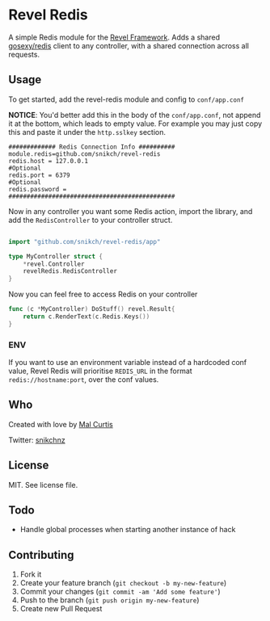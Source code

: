 
# Revel Redis
A simple Redis module for the [Revel Framework](http://revel.github.io/). Adds a shared [gosexy/redis](https://github.com/gosexy/redis) client to any controller, with a shared connection across all requests.

## Usage

To get started, add the revel-redis module and config to `conf/app.conf`

**NOTICE**:
You'd better add this in the body of the `conf/app.conf`, 
not append it at the bottom, which leads to empty value. For example you
may just copy this and paste it under the `http.sslkey` section.

```
############# Redis Connection Info ##########
module.redis=github.com/snikch/revel-redis
redis.host = 127.0.0.1
#Optional
redis.port = 6379
#Optional
redis.password =
##############################################
```

Now in any controller you want some Redis action, import the library, and add the `RedisController` to your controller struct.

```go

import "github.com/snikch/revel-redis/app"

type MyController struct {
	*revel.Controller
	revelRedis.RedisController
}
```

Now you can feel free to access Redis on your controller

```go
func (c *MyController) DoStuff() revel.Result{
	return c.RenderText(c.Redis.Keys())
}
```

### ENV
If you want to use an environment variable instead of a hardcoded conf value, Revel Redis will prioritise `REDIS_URL` in the format `redis://hostname:port`, over the conf values.

## Who

Created with love by [Mal Curtis](http://github.com/snikch)

Twitter: [snikchnz](http://twitter.com/snikchnz)

## License

MIT. See license file.

## Todo

*  Handle global processes when starting another instance of hack


## Contributing

1. Fork it
2. Create your feature branch (`git checkout -b my-new-feature`)
3. Commit your changes (`git commit -am 'Add some feature'`)
4. Push to the branch (`git push origin my-new-feature`)
5. Create new Pull Request
